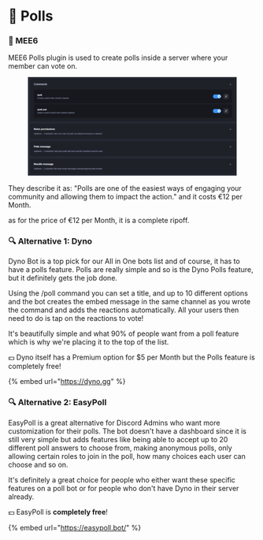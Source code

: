 # 👑 Polls

### 👑 MEE6

MEE6 Polls plugin is used to create polls inside a server where your member can vote on.

<figure><img src="../../.gitbook/assets/image (1) (1) (1) (1) (1).png" alt=""><figcaption></figcaption></figure>

They describe it as: "Polls are one of the easiest ways of engaging your community and allowing them to impact the action." and it costs €12 per Month.

as for the price of €12 per Month, it is a complete ripoff.

### 🔍 Alternative 1: Dyno

Dyno Bot is a top pick for our All in One bots list and of course, it has to have a polls feature. Polls are really simple and so is the Dyno Polls feature, but it definitely gets the job done.

Using the /poll command you can set a title, and up to 10 different options and the bot creates the embed message in the same channel as you wrote the command and adds the reactions automatically. All your users then need to do is tap on the reactions to vote!

It's beautifully simple and what 90% of people want from a poll feature which is why we're placing it to the top of the list.

💵 Dyno itself has a Premium option for $5 per Month but the Polls feature is completely free!

{% embed url="https://dyno.gg" %}

### 🔍 Alternative 2: EasyPoll

EasyPoll is a great alternative for Discord Admins who want more customization for their polls. The bot doesn't have a dashboard since it is still very simple but adds features like being able to accept up to 20 different poll answers to choose from, making anonymous polls, only allowing certain roles to join in the poll, how many choices each user can choose and so on.

It's definitely a great choice for people who either want these specific features on a poll bot or for people who don't have Dyno in their server already.

💵 EasyPoll is **completely free**!

{% embed url="https://easypoll.bot/" %}
